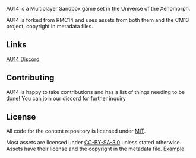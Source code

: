 
AU14 is a Multiplayer Sandbox game set in the Universe of the Xenomorph.


AU14 is forked from RMC14  and uses assets from both them and the CM13 project, copyright in metadata files.

## Links

[AU14 Discord](https://discord.gg/AXwvzDw9CY/) 

## Contributing

AU14 is happy to take contributions and has a list of things needing to be done! You can join our discord for further inquiry

## License

All code for the content repository is licensed under [MIT](https://github.com/space-wizards/space-station-14/blob/master/LICENSE.TXT).

Most assets are licensed under [CC-BY-SA-3.0](https://creativecommons.org/licenses/by-sa/3.0/) unless stated otherwise. Assets have their license and the copyright in the metadata file. [Example](https://github.com/space-wizards/space-station-14/blob/master/Resources/Textures/Objects/Tools/crowbar.rsi/meta.json).

